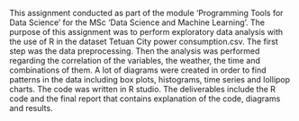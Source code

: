This assignment conducted as part of the module ‘Programming Tools for Data Science’ for the MSc ‘Data Science and Machine Learning’. The purpose of this assignment was to perform exploratory data analysis with the use of R in the dataset Tetuan City power consumption.csv. The first step was the data preprocessing. Then the analysis was performed regarding the correlation of the variables, the weather, the time and combinations of them. A lot of diagrams were created in order to find patterns in the data including box plots, histograms, time series and lollipop charts. The code was written in R studio. The deliverables include the R code and the final report that contains explanation of the code, diagrams and results.
